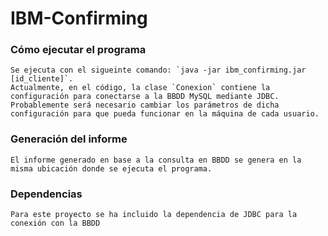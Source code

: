 # IBM-Confirming

### Cómo ejecutar el programa
    Se ejecuta con el sigueinte comando: `java -jar ibm_confirming.jar [id_cliente]`. 
    Actualmente, en el código, la clase `Conexion` contiene la configuración para conectarse a la BBDD MySQL mediante JDBC. Probablemente será necesario cambiar los parámetros de dicha configuración para que pueda funcionar en la máquina de cada usuario.

### Generación del informe
    El informe generado en base a la consulta en BBDD se genera en la misma ubicación donde se ejecuta el programa.

### Dependencias
    Para este proyecto se ha incluido la dependencia de JDBC para la conexión con la BBDD